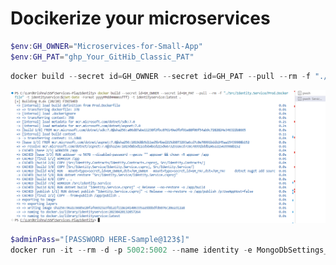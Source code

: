 # Docikerize your microservices

```powershell
$env:GH_OWNER="Microservices-for-Small-App"
$env:GH_PAT="ghp_Your_GitHib_Classic_PAT"
```

```powershell
docker build --secret id=GH_OWNER --secret id=GH_PAT --pull --rm -f "./Src/Identity.Service/Prod.Dockerfile" -t identityservice:$(Get-Date -Format yyyyMMddHHmmssfff) -t identityservice:latest .
```

![Build Docker Image Locally |150x150](./Images/Dockerize/Build_Image_Locally.PNG)

```powershell
$adminPass="[PASSWORD HERE-Sample@123$]"
docker run -it --rm -d -p 5002:5002 --name identity -e MongoDbSettings__Host=mongo -e RabbitMQSettings__Host=rabbitmq -e IdentitySettings__AdminUserPassword=$adminPass --network dakar_default identityservice:latest
```
